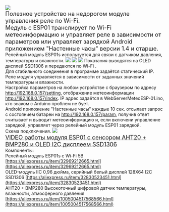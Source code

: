 
![](https://gitflic.ru/project/magdelphi/webservermeteoesp-01s/blob/raw?file=img%2Fclock_meteo.gif)<br/>
<span style="font-size:1.3em;">Полезное устройство на недорогом модуле управления реле по Wi-Fi.<br/>
Медуль с ESP01  транслирует по Wi-Fi метеоинформацию и управляет реле в зависимости от параметров или управляет зарядкой  Android  приложением "Настенные часы" версии 1.4 и старше.</span><br/>
Релейный модуль ESP01s  используется для связи с датчиком давления, температуры и влажности.
![](https://gitflic.ru/project/magdelphi/webservermeteoesp-01s/blob/raw?file=img%2Fs5.jpg) ![](https://gitflic.ru/project/magdelphi/webservermeteoesp-01s/blob/raw?file=img%2Fs6.jpg) ![](https://gitflic.ru/project/magdelphi/webservermeteoesp-01s/blob/raw?file=img%2Fs7.jpg)
Показания выводятся на OLED дисплей SSD1306  и передаются по Wi-Fi . <br/>
Для стабильного соединения в программе задаётся статический IP.<br/>
Реле модуля управляется в зависимости от заданных значений температуры и влажности. <br/>
Настройка параметров на любом устройстве с браузером по адресу http://192.168.0.157/setting,  отображение метеоинформации http://192.168.0.157/index. IP адрес задаётся в WebServerMeteoESP-01.ino, кто знаком с Arduino проблем не бует. <br/>
Android  приложение "Настенные часы" каждые 10 сек. отсылает запрос с состоянием батареи на http://192.168.0.157/param, получив ответ считывает и выводит метеоинформацию и, если включени управление зарядкой,  управляет через релейный модуль ESP01 зарядкой.<br/>
Схема подключения.
![](https://gitflic.ru/project/magdelphi/webservermeteoesp-01s/blob/raw?file=img%2Fs9.jpg)<br/>
<span style="font-size:1.3em;">[VIDEO работы модуля ESP01 с сенсором  AHT20 + BMP280 и OLED I2C дисплеем SSD1306 ](https://gitflic.ru/project/magdelphi/webservermeteoesp-01s/blob/raw?file=img%2Fv1.mp4)</span><br/> 
Компоненты:<br/>
Релейный модуль ESP01s с Wi-Fi 5В      [https://aliexpress.ru/item/32969212665.html](https://aliexpress.ru/item/32969212665.html) <br/> 
OLED-модуль IIC 0,96 дюйма, серийный белый дисплей 128X64 I2C SSD1306      [https://aliexpress.ru/item/32830523451.html](https://aliexpress.ru/item/32830523451.html)<br/>
AHT20 + BMP280 Высокоточный цифровой датчик температуры, влажности, атмосферного давления      [https://aliexpress.ru/item/1005004517568566.html](https://aliexpress.ru/item/1005004517568566.html)


